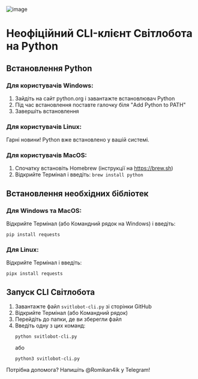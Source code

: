 ![image](https://github.com/user-attachments/assets/0e028f62-69aa-4e21-b2ce-cc504fa594c1)

# Неофіційний CLI-клієнт Світлобота на Python

## Встановлення Python

### Для користувачів Windows:
1. Зайдіть на сайт python.org і завантажте встановлювач Python
2. Під час встановлення поставте галочку біля "Add Python to PATH"
3. Завершіть встановлення

### Для користувачів Linux:
Гарні новини! Python вже встановлено у вашій системі.

### Для користувачів MacOS:
1. Спочатку встановіть Homebrew (інструкції на https://brew.sh)
2. Відкрийте Термінал і введіть: `brew install python`

## Встановлення необхідних бібліотек

### Для Windows та MacOS:
Відкрийте Термінал (або Командний рядок на Windows) і введіть:
```
pip install requests
```

### Для Linux:
Відкрийте Термінал і введіть:
```
pipx install requests
```

## Запуск CLI Світлобота

1. Завантажте файл `svitlobot-cli.py` зі сторінки GitHub
2. Відкрийте Термінал (або Командний рядок)
3. Перейдіть до папки, де ви зберегли файл
4. Введіть одну з цих команд:
   ```
   python svitlobot-cli.py
   ```
   або
   ```
   python3 svitlobot-cli.py
   ```

Потрібна допомога? Напишіть @Romikan4ik у Telegram!

